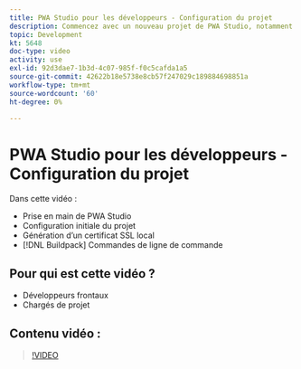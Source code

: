 ```yaml
---
title: PWA Studio pour les développeurs - Configuration du projet
description: Commencez avec un nouveau projet de PWA Studio, notamment la génération d’un certificat SSL local et les commandes d’interface de ligne de commande du pack de génération.
topic: Development
kt: 5648
doc-type: video
activity: use
exl-id: 92d3dae7-1b3d-4c07-985f-f0c5cafda1a5
source-git-commit: 42622b18e5738e8cb57f247029c189884698851a
workflow-type: tm+mt
source-wordcount: '60'
ht-degree: 0%

---
```


# PWA Studio pour les développeurs - Configuration du projet

Dans cette vidéo :

- Prise en main de PWA Studio
- Configuration initiale du projet
- Génération d’un certificat SSL local
- [!DNL Buildpack] Commandes de ligne de commande

## Pour qui est cette vidéo ?

- Développeurs frontaux
- Chargés de projet

## Contenu vidéo :

>[!VIDEO](https://video.tv.adobe.com/v/35719?quality=12&learn=on)
